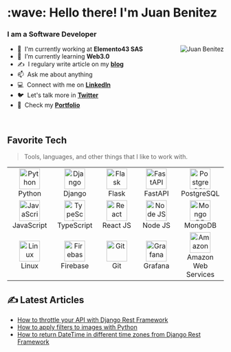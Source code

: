 <h1 align="left">:wave: Hello there! I'm Juan Benitez</h1>
<h3 align="left">I am a Software Developer</h3>


<a href="#">
  <img src="https://github-readme-stats.vercel.app/api?username=juanbenitezdev&show_icons=true&theme=react&count_private=true&include_all_commits=true" alt="Juan Benitez" align="right" />
</a>

- :office: &nbsp;I'm currently working at **Elemento43 SAS**
- :seedling: &nbsp;I’m currently learning **Web3.0**
- :writing_hand: &nbsp;I regulary write article on my **[blog]**
- :mailbox: &nbsp;Ask me about anything
- :computer: &nbsp;Connect with me on **[LinkedIn]**
- :bird: &nbsp;Let's talk more in **[Twitter]**
- :briefcase: &nbsp;Check my **[Portfolio]**

<br>

<h2 align="left">Favorite Tech</h2>

> Tools, languages, and other things that I like to work with.

<table align="center">
  <tr>
    <td align="center" width="96">
      <img
        src="https://cdn.jsdelivr.net/gh/devicons/devicon/icons/python/python-original.svg"
        width="48"
        height="48"
        alt="Python"
      />
      <br />Python
    </td>
    <td align="center" width="96">
      <img
        src="https://cdn.jsdelivr.net/gh/devicons/devicon/icons/django/django-original.svg"
        width="48"
        height="48"
        alt="Django"
      />
      <br />Django
    </td>
    <td align="center" width="96">
      <img
        src="https://cdn.jsdelivr.net/gh/devicons/devicon/icons/flask/flask-original.svg"
        width="48"
        height="48"
        alt="Flask"
      />
      <br />Flask
    </td>
    <td align="center" width="96">
      <img
        src="https://cdn.worldvectorlogo.com/logos/fastapi.svg"
        width="48"
        height="48"
        alt="FastAPI"
      />
      <br />FastAPI
    </td>
    <td align="center" width="96">
      <img
        src="https://cdn.jsdelivr.net/gh/devicons/devicon/icons/postgresql/postgresql-original.svg"
        width="48"
        height="48"
        alt="PostgreSQL"
      />
      <br />PostgreSQL
    </td>
  </tr>

  <tr>
    <td align="center" width="96">
      <img
        src="https://cdn.jsdelivr.net/gh/devicons/devicon/icons/javascript/javascript-original.svg"
        width="48"
        height="48"
        alt="JavaScript"
      />
      <br />JavaScript
    </td>
    <td align="center" width="96">
      <img
        src="https://cdn.jsdelivr.net/gh/devicons/devicon/icons/typescript/typescript-original.svg"
        width="48"
        height="48"
        alt="TypeScript"
      />
      <br />TypeScript
    </td>
    <td align="center" width="96">
      <img
        src="https://cdn.jsdelivr.net/gh/devicons/devicon/icons/react/react-original.svg"
        width="48"
        height="48"
        alt="React"
      />
      <br />React JS
    </td>
    <td align="center" width="96">
      <img
        src="https://cdn.jsdelivr.net/gh/devicons/devicon/icons/nodejs/nodejs-original.svg"
        width="48"
        height="48"
        alt="Node JS"
      />
      <br />Node JS
    </td>
    <td align="center" width="96">
      <img
        src="https://cdn.jsdelivr.net/gh/devicons/devicon/icons/mongodb/mongodb-original.svg"
        width="48"
        height="48"
        alt="Mongo DB"
      />
      <br />MongoDB
    </td>
  </tr>
  <tr>
    <td align="center" width="96">
      <img
        src="https://cdn.jsdelivr.net/gh/devicons/devicon/icons/linux/linux-original.svg"
        width="48"
        height="48"
        alt="Linux"
      />
      <br />Linux
    </td>
    <td align="center" width="96">
      <img
        src="https://cdn.jsdelivr.net/gh/devicons/devicon/icons/firebase/firebase-plain.svg"
        width="48"
        height="48"
        alt="Firebase"
      />
      <br />Firebase
    </td>
    <td align="center" width="96">
      <img
        src="https://cdn.jsdelivr.net/gh/devicons/devicon/icons/git/git-original.svg"
        width="48"
        height="48"
        alt="Git"
      />
      <br />Git
    </td>
    <td align="center" width="96">
      <img
        src="https://grafana.com/static/img/about/grafana_logo_swirl_fullcolor.jpg"
        width="48"
        height="48"
        alt="Grafana"
      />
      <br />Grafana
    </td>
    <td align="center" width="96">
      <img
        src="https://cdn.jsdelivr.net/gh/devicons/devicon/icons/amazonwebservices/amazonwebservices-original.svg"
        width="48"
        height="48"
        alt="Amazon"
      />
      <br />Amazon Web Services
    </td>
  </tr>
</table>

## ✍️ Latest Articles 

- [How to throttle your API with Django Rest Framework](https://dev.to/juanbenitezdev/how-to-throttle-your-api-with-django-rest-framework-24oo)
- [How to apply filters to images with Python](https://dev.to/juanbenitezdev/how-to-apply-filters-to-images-with-python-3p8e)
- [How to return DateTime in different time zones from Django Rest Framework](https://dev.to/juanbenitezdev/how-to-return-datetime-in-different-time-zones-from-django-rest-framework-1396)


[linkedin]: https://www.linkedin.com/in/juanbenitezdev/ "LinkedIn"
[twitter]: https://twitter.com/juanbenitezdev "Twitter"
[blog]: https://dev.to/juanbenitezdev "Blog"
[portfolio]: https://juanbenitez.dev "Portfolio"
